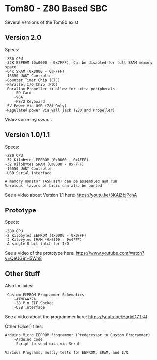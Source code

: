 # Tom80 - Z80 Based SBC

Several Versions of the Tom80 exist

## Version 2.0

Specs:

	-Z80 CPU
	-32K EEPROM (0x0000 - 0x7FFF), Can be disabled for full SRAM memory space
	-64K SRAM (0x0000 - 0xFFFF)
	-16550 UART Controller
	-Counter Timer Chip (CTC) 
	-Parallel I/O Chip (PIO)
	-Parallax Propeller to allow for extra peripherals
		-SD Card
		-VGA 
		-PS/2 Keyboard
	-5V Power Via USB (Z80 Only)
	-Regulated power via wall jack (Z80 and Propeller)
	
Video comming soon...

## Version 1.0/1.1

Specs:

	-Z80 CPU
	-32 Kilobytes EEPROM (0x0000 - 0x7FFF)
	-32 Kilobytes SRAM (0x8000 - 0xFFFF)
	-16550 UART Controller
	-USB Serial Interface
	
	A memory monitor (ASH.asm) can be assembled and run
	Varoious flavors of basic can also be ported
	
See a video about Version 1.1 here:
https://youtu.be/3KAjZbjPqnA
	
## Prototype

Specs:

	-Z80 CPU
	-2 Kilobytes EEPROM (0x0000 - 0x07FF)
	-2 Kilobytes SRAM (0x0800 - 0x0FFF)
	-A single 8 bit latch for I/O

See a video of the prototype here:
https://www.youtube.com/watch?v=QeUG9fH5Wn8


## Other Stuff

Also Includes:

	-Custom EEPROM Programmer Schematics
		-ATMEGA32A
		-28 Pin ZIF Socket
		-USB Interface
		
See a video about the programmer here:
https://youtu.be/HartpD7Tr4I

Other (Older) files:

	Arduino Micro EEPROM Programmer (Predecessor to Custom Programmer)
		-Arduino Code
		-Script to send data via Seral
	
	Various Programs, mostly tests for EEPROM, SRAM, and I/O
